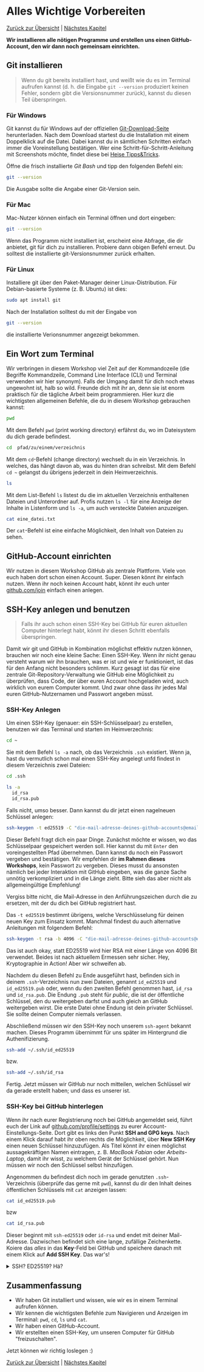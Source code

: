 # Alles Wichtige Vorbereiten

[Zurück zur Übersicht](/git-workshop/) | [Nächstes Kapitel](/git-workshop/2-basics)

**Wir installieren alle nötigen Programme und erstellen uns einen
GitHub-Account, den wir dann noch gemeinsam einrichten.**

## Git installieren

> Wenn du git bereits installiert hast, und weißt wie du es im Terminal aufrufen
> kannst (d. h. die Eingabe `git --version` produziert keinen Fehler, sondern
> gibt die Versionsnummer zurück), kannst du diesen Teil überspringen.

### Für Windows

Git kannst du für Windows auf der offiziellen
[Git-Download-Seite](https://git-scm.com/download/win) herunterladen. Nach dem
Download startest du die Installation mit einem Doppelklick auf die Datei. Dabei
kannst du in sämtlichen Schritten einfach immer die Voreinstellung bestätigen.
Wer eine Schritt-für-Schritt-Anleitung mit Screenshots möchte, findet diese bei
[Heise Tipps&Tricks](https://www.heise.de/tipps-tricks/Git-auf-Windows-installieren-und-einrichten-5046134.html).

Öffne die frisch installierte *Git Bash* und tipp den folgenden Befehl ein:

```bash
git --version
```

Die Ausgabe sollte die Angabe einer Git-Version sein.

### Für Mac

Mac-Nutzer können einfach ein Terminal öffnen und dort eingeben:

```bash
git --version
```

Wenn das Programm nicht installiert ist, erscheint eine Abfrage, die dir
anbietet, git für dich zu installieren. Probiere dann obigen Befehl erneut. Du
solltest die installierte git-Versionsnummer zurück erhalten.

### Für Linux

Installiere git über den Paket-Manager deiner Linux-Distribution. Für
Debian-basierte Systeme (z. B. Ubuntu) ist dies:

```bash
sudo apt install git
```

Nach der Installation solltest du mit der Eingabe von

```bash
git --version
```

die installierte Verionsnummer angezeigt bekommen.

## Ein Wort zum Terminal

Wir verbringen in diesem Workshop viel Zeit auf der Kommandozeile (die Begriffe
Kommandzeile, Command Line Interface (CLI) und Terminal verwenden wir hier
synonym). Falls der Umgang damit für dich noch etwas ungewohnt ist, halb so
wild. Freunde dich mit ihr an, denn sie ist enorm praktisch für die tägliche
Arbeit beim programmieren. Hier kurz die wichtigsten allgemeinen Befehle, die du
in diesem Workshop gebrauchen kannst:

```bash
pwd
```

Mit dem Befehl `pwd` (print working directory) erfährst du, wo im Dateisystem du
dich gerade befindest.

```bash
cd  pfad/zu/einem/verzeichnis
```

Mit dem `cd`-Befehl (change directory) wechselt du in ein Verzeichnis. In
welches, das hängt davon ab, was du hinten dran schreibst. Mit dem Befehl `cd ~`
gelangst du übrigens jederzeit in dein Heimverzeichnis.

```bash
ls
```

Mit dem List-Befehl `ls` listest du die im aktuellen Verzeichnis enthaltenen
Dateien und Unterordner auf. Profis nutzen `ls -l` für eine Anzeige der Inhalte
in Listenform und `ls -a`, um auch versteckte Dateien anzuzeigen.

```bash
cat eine_datei.txt
```

Der `cat`-Befehl ist eine einfache Möglichkeit, den Inhalt von Dateien zu sehen.

## GitHub-Account einrichten

Wir nutzen in diesem Workshop GitHub als zentrale Plattform. Viele von euch
haben dort schon einen Account. Super. Diesen könnt ihr einfach nutzen. Wenn ihr
noch keinen Account habt, könnt ihr euch unter
[github.com/join](https://github.com/join) einfach einen anlegen.

## SSH-Key anlegen und benutzen

> Falls ihr auch schon einen SSH-Key bei GitHub für euren aktuellen Computer
> hinterlegt habt, könnt ihr diesen Schritt ebenfalls überspringen.

Damit wir git und GitHub in Kombination möglichst effektiv nutzen können,
brauchen wir noch eine kleine Sache: Einen SSH-Key. Wenn ihr nicht genau
versteht warum wir ihn brauchen, was er ist und wie er funktioniert, ist das für
den Anfang nicht besonders schlimm. Kurz gesagt ist das für eine zentrale
Git-Repository-Verwaltung wie GitHub eine Möglichkeit zu überprüfen, dass Code,
der über euren Account hochgeladen wird, auch wirklich von eurem Computer kommt.
Und zwar ohne dass ihr jedes Mal euren GitHub-Nutzernamen und Passwort angeben
müsst.

### SSH-Key Anlegen

Um einen SSH-Key (genauer: ein SSH-Schlüsselpaar) zu erstellen, benutzen wir das
Terminal und starten im Heimverzechnis:

```bash
cd ~
```

Sie mit dem Befehl `ls -a` nach, ob das Verzeichnis `.ssh` existiert. Wenn ja,
hast du vermutlich schon mal einen SSH-Key angelegt unfd findest in diesem
Verzeichnis zwei Dateien:

```bash
cd .ssh

ls -a
  id_rsa
  id_rsa.pub
```

Falls nicht, umso besser. Dann kannst du dir jetzt einen nagelneuen Schlüssel
anlegen:

```bash
ssh-keygen -t ed25519 -C "die-mail-adresse-deines-github-accounts@email.com"
```

Dieser Befehl fragt dich ein paar Dinge. Zunächst möchte er wissen, wo das
Schlüsselpaar gespeichert werden soll. Hier kannst du mit `Enter` den
voreingestellten Pfad übernehmen. Dann kannst du noch ein Passwort vergeben und
bestätigen. Wir empfehlen dir **im Rahmen dieses Workshops**, kein Passwort zu
vergeben. Dieses musst du ansonsten nämlich bei jeder Interaktion mit GitHub
eingeben, was die ganze Sache unnötig verkompliziert und in die Länge zieht.
Bitte sieh das aber nicht als allgemeingültige Empfehlung!

Vergiss bitte nicht, die Mail-Adresse in den Anführungszeichen durch die zu
ersetzen, mit der du dich bei GitHub registriert hast.

Das `-t ed25519` bestimmt übrigens, welche Verschlüsselung für deinen neuen Key
zum Einsatz kommt. Manchmal findest du auch alternative Anleitungen mit
folgendem Befehl:

```bash
ssh-keygen -t rsa -b 4096 -C "die-mail-adresse-deines-github-accounts@email.com"
```

Das ist auch okay, statt ED25519 wird hier RSA mit einer Länge von 4096 Bit
verwendet. Beides ist nach aktuellem Ermessen sehr sicher. Hey, Kryptographie in
Action! Aber wir schweifen ab.

Nachdem du diesen Befehl zu Ende ausgeführt hast, befinden sich in deinem
`.ssh`-Verzeichnis nun zwei Dateien, genannt `id_ed25519` und `id_ed25519.pub`
oder, wenn du den zweiten Befehl genommen hast, `id_rsa` und `id_rsa.pub`. Die
Endung `.pub` steht für *public*, die ist der öffentliche Schlüssel, den du
weitergeben darfst und auch gleich an GitHub weitergeben wirst. Die erste Datei
ohne Endung ist dein privater Schlüssel. Sie sollte deinen Computer niemals
verlassen.

Abschließend müssen wir den SSH-Key noch unserem `ssh-agent` bekannt machen.
Dieses Programm übernimmt für uns später im Hintergrund die Authenifizierung.

```bash
ssh-add ~/.ssh/id_ed25519
```

bzw.

```bash
ssh-add ~/.ssh/id_rsa
```

Fertig. Jetzt müssen wir GitHub nur noch mitteilen, welchen Schlüssel wir da
gerade erstellt haben; und dass es unserer ist.

### SSH-Key bei GitHub hinterlegen

Wenn ihr nach eurer Registrierung noch bei GitHub angemeldet seid, führt euch
der Link auf [github.com/profile/settings](https://github.com/settings/profile)
zu eurer Account-Einstellungs-Seite. Dort gibt es links den Punkt **SSH and GPG
keys**. Nach einem Klick darauf habt ihr oben rechts die Möglichkeit, über **New
SSH Key** einen neuen Schlüssel hinzuzufügen. Als Titel könnt ihr einen
möglichst aussagekräftigen Namen eintragen, z. B. *MacBook Fabian* oder
*Arbeits-Laptop*, damit ihr wisst, zu welchem Gerät der Schlüssel gehört. Nun
müssen wir noch den Schlüssel selbst hinzufügen.

Angenommen du befindest dich noch im gerade genutzten `.ssh`-Verzeichnis
(überprüfe das gerne mit `pwd`), kannst du dir den Inhalt deines öffentlichen
Schlüssels mit `cat` anzeigen lassen:

```bash
cat id_ed25519.pub
```

bzw 

```bash
cat id_rsa.pub
```

Dieser beginnt mit `ssh-ed25519` oder `id-rsa` und endet mit deiner
Mail-Adresse. Dazwischen befindet sich eine lange, zufällige Zeichenkette.
Koiere das *alles* in das **Key**-Feld bei GitHub und speichere danach mit einem
Klick auf **Add SSH Key**. Das war's!

<details>
<summary>SSH? ED25519? Hä?</summary>
Falls dir nicht genau klar ist, was da gerade passiert ist, mach dir nichts
draus. Da ist ein notwendiger Schritt, um effizient mit GitHub (bzw. mit jedem
Git-Anbieter da draußen) arbeiten zu können. Das hat nicht wirklich was mit git
direkt zu tun, ist aber als Vorbereitung nötig. Wir werden uns im Rest des
Workshops nicht mehr wirklich damit befassen. (Außer du hast ein Passwort für
deinen Schlüssel vergeben, dann wünschen wir dir viel Spaß beim Tippen...)
Spätestens in einer Kryptographie-Vorlesung werden dir SSH und das
Public/Private-Key-Verfahren aber wieder über den Weg laufen. Für Interessierte:
<a href="https://de.m.wikipedia.org/wiki/Public-Key-Authentifizierung">Wikipedia über das Public-Key-Verfahren</a>.
</details>

## Zusammenfassung

* Wir haben Git installiert und wissen, wie wir es in einem Terminal aufrufen
  können.
* Wir kennen die wichtigsten Befehle zum Navigieren und Anzeigen im Terminal:
  `pwd`, `cd`, `ls` und `cat`.
* Wir haben einen GitHub-Account.
* Wir erstellten einen SSH-Key, um unseren Computer für GitHub "freizuschalten".

Jetzt können wir richtig loslegen :)

[Zurück zur Übersicht](/git-workshop/) | [Nächstes Kapitel](/git-workshop/2-basics)